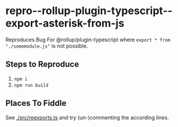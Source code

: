 # repro--rollup-plugin-typescript--export-asterisk-from-js

Reproduces Bug For @rollup/plugin-typescript where `export * from "./somemodule.js"` is not possible.

## Steps to Reproduce

1. `npm i`
2. `npm run build`

## Places To Fiddle

See [./src/reexports.ts](./src/reexports.ts) and try (un-)commenting the according lines.
